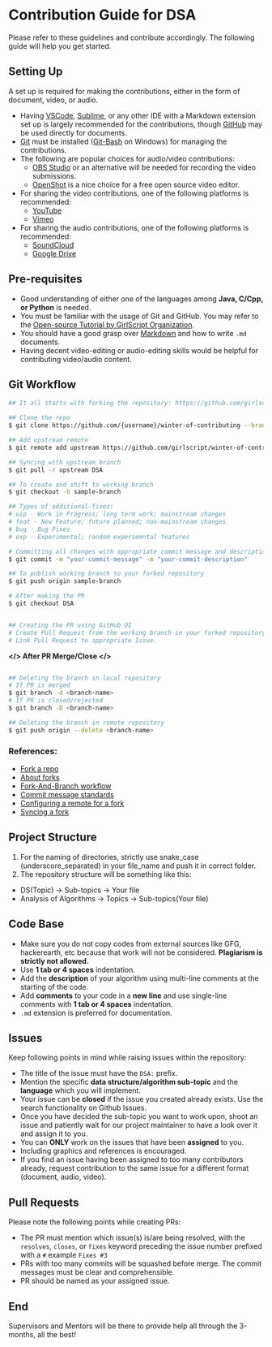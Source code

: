 # Contribution Guide for DSA
Please refer to these guidelines and contribute accordingly. The following guide will help you get started.

## Setting Up

  A set up is required for making the contributions, either in the form of document, video, or audio.
- Having [VSCode](https://code.visualstudio.com/download), [Sublime](https://www.sublimetext.com/), or any other IDE with a Markdown extension
  set up is largely recommended for the contributions, though
  [GitHub](http://github.com/) may be used directly for documents.
- [Git](https://git-scm.com/) must be installed ([Git-Bash](https://git-scm.com/download/win) on Windows) for managing the
  contributions.
- The following are popular choices for audio/video contributions:
  - [OBS Studio](https://obsproject.com/) or an alternative will be needed for recording the
  video submissions.
  - [OpenShot](https://www.openshot.org/) is a nice choice for a free open source video editor.
- For sharing the video contributions, one of the following platforms is recommended:
  - [YouTube](https://www.youtube.com/)
  - [Vimeo](https://vimeo.com/)
- For sharing the audio contributions, one of the following platforms is recommended:
  - [SoundCloud](https://soundcloud.com/)
  - [Google Drive](https://drive.google.com/drive/my-drive)

## Pre-requisites
- Good understanding of either one of the languages among **Java, C/Cpp, or Python** is needed.
- You must be familiar with the usage of Git and GitHub. You may refer to the [Open-source Tutorial by GirlScript Organization](https://www.youtube.com/watch?v=KxUj-0R2yxM).
- You should have a good grasp over [Markdown](https://www.youtube.com/watch?v=2JE66WFpaII) and how to write
  `.md` documents.
- Having decent video-editing or audio-editing skills would be helpful for contributing video/audio content.

## Git Workflow
```bash
## It all starts with forking the repository: https://github.com/girlscript/winter-of-contributing

## Clone the repo
$ git clone https://github.com/{username}/winter-of-contributing --branch DSA

## Add upstream remote
$ git remote add upstream https://github.com/girlscript/winter-of-contributing

## Syncing with upstream branch
$ git pull -r upstream DSA

## To create and shift to working branch
$ git checkout -b sample-branch

## Types of additional-fixes:
# wip - Work in Progress; long term work; mainstream changes
# feat - New Feature; future planned; non-mainstream changes
# bug - Bug Fixes
# exp - Experimental; random experiemntal features

# Committing all changes with appropriate commit message and description
$ git commit -m "your-commit-message" -m "your-commit-description"

## To publish working branch to your forked repository
$ git push origin sample-branch

# After making the PR
$ git checkout DSA


## Creating the PR using GitHub UI
# Create Pull Request from the working branch in your forked repository to the DSA branch in the upstream repository
# Link Pull Request to appropriate Issue.

```


**</> After PR Merge/Close </>**

```bash

## Deleting the branch in local repository
# If PR is merged
$ git branch -d <branch-name>  
# If PR is closed/rejected
$ git branch -D <branch-name>  

## Deleting the branch in remote repository
$ git push origin --delete <branch-name>

```


### References:

- [Fork a repo](https://docs.github.com/en/free-pro-team@latest/github/getting-started-with-github/fork-a-repo)
- [About forks](https://docs.github.com/en/free-pro-team@latest/github/collaborating-with-issues-and-pull-requests/about-forks)
- [Fork-And-Branch workflow](https://blog.scottlowe.org/2015/01/27/using-fork-branch-git-workflow/)
- [Commit message standards](https://chris.beams.io/posts/git-commit/)
- [Configuring a remote for a fork](https://docs.github.com/en/free-pro-team@latest/github/collaborating-with-issues-and-pull-requests/configuring-a-remote-for-a-fork)
- [Syncing a fork](https://docs.github.com/en/free-pro-team@latest/github/collaborating-with-issues-and-pull-requests/syncing-a-fork)


## Project Structure
1. For the naming of directories, strictly use snake_case (underscore_separated) in your file_name and push it in correct folder.
2. The repository structure will be something like this:
- DS(Topic) -> Sub-topics -> Your file
- Analysis of Algorithms -> Topics -> Sub-topics(Your file)

## Code Base
- Make sure you do not copy codes from external sources like GFG, hackerearth, etc because that work will not be considered. **Plagiarism is strictly not allowed.** 
- Use **1 tab or 4 spaces** indentation.
- Add the **description** of your algorithm using multi-line comments at the starting of the code.
- Add **comments** to your code in a **new line** and use single-line comments with **1 tab or 4 spaces** indentation.
- ``.md`` extension is preferred for documentation.


## Issues
  
Keep following points in mind while raising issues within the repository:
- The title of the issue must have the `DSA:` prefix.
- Mention the specific **data structure/algorithm sub-topic** and the **language** which you will implement.
- Your issue can be **closed** if the issue you created already exists. Use the search functionality on Github Issues.
- Once you have decided the sub-topic you want to work upon, shoot an issue and patiently wait for our project maintainer to have a look over it and assign it to you.
- You can **ONLY** work on the issues that have been **assigned** to you.
- Including graphics and references is encouraged.
- If you find an issue having been assigned to too many contributors already, request contribution to the same issue for a different format (document, audio, video).


## Pull Requests
Please note the following points while creating PRs:
- The PR must mention which issue(s) is/are being resolved, with the `resolves`, `closes`, or `fixes` keyword preceding the issue number prefixed with a `#` example `Fixes #3`
- PRs with too many commits will be squashed before merge. The commit messages must be clear and comprehensible.
- PR should be named as your assigned issue.


## End
Supervisors and Mentors will be there to provide help all through the 3-months, all the best!
